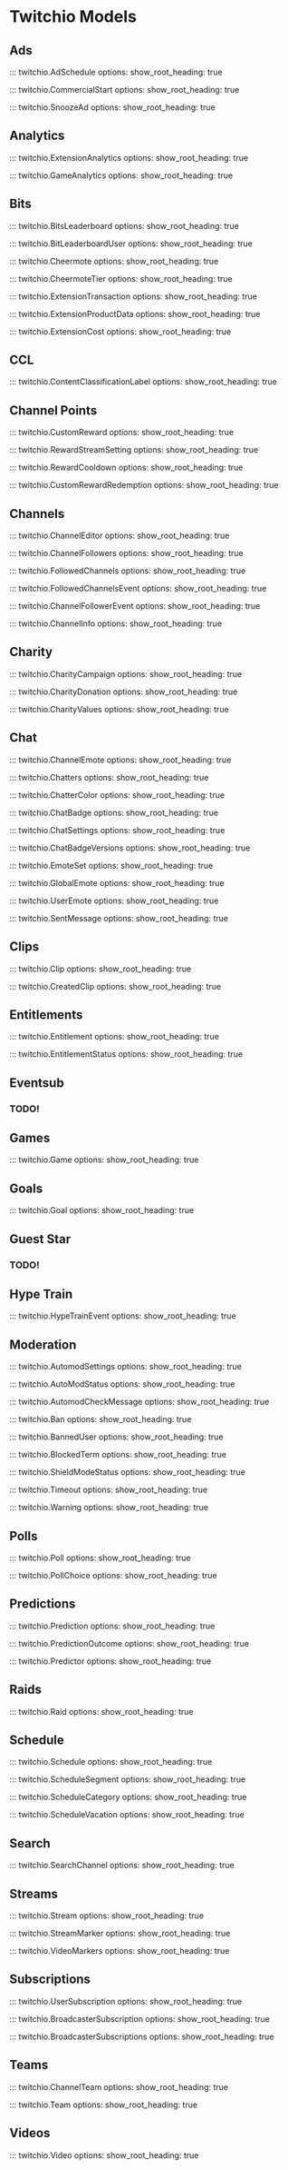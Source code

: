 # Twitchio Models


## Ads

::: twitchio.AdSchedule
    options:
      show_root_heading: true

::: twitchio.CommercialStart
    options:
      show_root_heading: true

::: twitchio.SnoozeAd
    options:
      show_root_heading: true


## Analytics

::: twitchio.ExtensionAnalytics
    options:
      show_root_heading: true

::: twitchio.GameAnalytics
    options:
      show_root_heading: true


## Bits

::: twitchio.BitsLeaderboard
    options:
      show_root_heading: true

::: twitchio.BitLeaderboardUser
    options:
      show_root_heading: true

::: twitchio.Cheermote
    options:
      show_root_heading: true

::: twitchio.CheermoteTier
    options:
      show_root_heading: true

::: twitchio.ExtensionTransaction
    options:
      show_root_heading: true

::: twitchio.ExtensionProductData
    options:
      show_root_heading: true

::: twitchio.ExtensionCost
    options:
      show_root_heading: true


## CCL

::: twitchio.ContentClassificationLabel
    options:
      show_root_heading: true


## Channel Points

::: twitchio.CustomReward
    options:
      show_root_heading: true
  
::: twitchio.RewardStreamSetting
    options:
      show_root_heading: true

::: twitchio.RewardCooldown
    options:
      show_root_heading: true

::: twitchio.CustomRewardRedemption
    options:
      show_root_heading: true


## Channels

::: twitchio.ChannelEditor
    options:
      show_root_heading: true

::: twitchio.ChannelFollowers
    options:
      show_root_heading: true

::: twitchio.FollowedChannels
    options:
      show_root_heading: true

::: twitchio.FollowedChannelsEvent
    options:
      show_root_heading: true

::: twitchio.ChannelFollowerEvent
    options:
      show_root_heading: true

::: twitchio.ChannelInfo
    options:
      show_root_heading: true


## Charity

::: twitchio.CharityCampaign
    options:
      show_root_heading: true

::: twitchio.CharityDonation
    options:
      show_root_heading: true

::: twitchio.CharityValues
    options:
      show_root_heading: true


## Chat

::: twitchio.ChannelEmote
    options:
      show_root_heading: true

::: twitchio.Chatters
    options:
      show_root_heading: true

::: twitchio.ChatterColor
    options:
      show_root_heading: true

::: twitchio.ChatBadge
    options:
      show_root_heading: true

::: twitchio.ChatSettings
    options:
      show_root_heading: true

::: twitchio.ChatBadgeVersions
    options:
      show_root_heading: true

::: twitchio.EmoteSet
    options:
      show_root_heading: true

::: twitchio.GlobalEmote
    options:
      show_root_heading: true

::: twitchio.UserEmote
    options:
      show_root_heading: true

::: twitchio.SentMessage
    options:
      show_root_heading: true


## Clips

::: twitchio.Clip
    options:
      show_root_heading: true

::: twitchio.CreatedClip
    options:
      show_root_heading: true


## Entitlements

::: twitchio.Entitlement
    options:
      show_root_heading: true

::: twitchio.EntitlementStatus
    options:
      show_root_heading: true


## Eventsub
### TODO!


## Games

::: twitchio.Game
    options:
      show_root_heading: true


## Goals

::: twitchio.Goal
    options:
      show_root_heading: true


## Guest Star
### TODO!


## Hype Train

::: twitchio.HypeTrainEvent
    options:
      show_root_heading: true


## Moderation

::: twitchio.AutomodSettings
    options:
      show_root_heading: true

::: twitchio.AutoModStatus
    options:
      show_root_heading: true

::: twitchio.AutomodCheckMessage
    options:
      show_root_heading: true

::: twitchio.Ban
    options:
      show_root_heading: true

::: twitchio.BannedUser
    options:
      show_root_heading: true

::: twitchio.BlockedTerm
    options:
      show_root_heading: true

::: twitchio.ShieldModeStatus
    options:
      show_root_heading: true

::: twitchio.Timeout
    options:
      show_root_heading: true

::: twitchio.Warning
    options:
      show_root_heading: true


## Polls

::: twitchio.Poll
    options:
      show_root_heading: true

::: twitchio.PollChoice
    options:
      show_root_heading: true


## Predictions

::: twitchio.Prediction
    options:
      show_root_heading: true

::: twitchio.PredictionOutcome
    options:
      show_root_heading: true

::: twitchio.Predictor
    options:
      show_root_heading: true


## Raids

::: twitchio.Raid
    options:
      show_root_heading: true


## Schedule

::: twitchio.Schedule
    options:
      show_root_heading: true

::: twitchio.ScheduleSegment
    options:
      show_root_heading: true

::: twitchio.ScheduleCategory
    options:
      show_root_heading: true

::: twitchio.ScheduleVacation
    options:
      show_root_heading: true


## Search

::: twitchio.SearchChannel
    options:
      show_root_heading: true


## Streams

::: twitchio.Stream
    options:
      show_root_heading: true

::: twitchio.StreamMarker
    options:
      show_root_heading: true

::: twitchio.VideoMarkers
    options:
      show_root_heading: true


## Subscriptions

::: twitchio.UserSubscription
    options:
      show_root_heading: true

::: twitchio.BroadcasterSubscription
    options:
      show_root_heading: true

::: twitchio.BroadcasterSubscriptions
    options:
      show_root_heading: true


## Teams

::: twitchio.ChannelTeam
    options:
      show_root_heading: true

::: twitchio.Team
    options:
      show_root_heading: true


## Videos

::: twitchio.Video
    options:
      show_root_heading: true